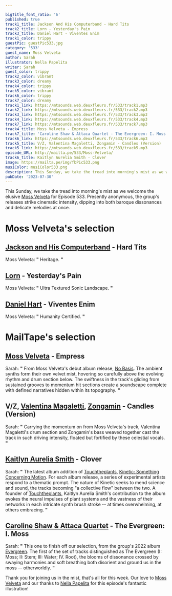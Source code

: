 ```yaml
---

bigTitle_font_ratio: '6'
published: true
track1_title: Jackson And His Computerband - Hard Tits
track2_title: Lorn - Yesterday's Pain
track3_title: Daniel Hart - Viventes Enim
track1_color: trippy
guestPic: guestPic533.jpg
category: '533'
guest_name: Moss Velveta
author: Sarah
illustrator: Nella Papelita
writer: Sarah
guest_color: trippy
track2_color: vibrant
track3_color: dreamy
track4_color: trippy
track5_color: vibrant
track6_color: trippy
track7_color: dreamy
track1_link: https://mtsounds.web.deuxfleurs.fr/533/track1.mp3
track2_link: https://mtsounds.web.deuxfleurs.fr/533/track2.mp3
track3_link: https://mtsounds.web.deuxfleurs.fr/533/track3.mp3
track4_link: https://mtsounds.web.deuxfleurs.fr/533/track4.mp3
track7_link: https://mtsounds.web.deuxfleurs.fr/533/track7.mp3
track4_title: Moss Velveta - Empress
track7_title: 'Caroline Shaw & Attaca Quartet - The Evergreen: I. Moss'
track6_link: https://mtsounds.web.deuxfleurs.fr/533/track6.mp3
track5_title: V/Z, Valentina Magaletti, Zongamin - Candles (Version)
track5_link: https://mtsounds.web.deuxfleurs.fr/533/track5.mp3
episode_URL: http://mailta.pe/533/Moss-Velveta/
track6_title: Kaitlyn Aurelia Smith - Clover
image: https://mailta.pe/img/fbPic533.png
musiColor: musiColor533.png
description: This Sunday, we take the tread into morning's mist as we welcome the elusive Moss Velveta for Episode 533. Presently anonymous, the group's releases strike cinematic intensity, dipping into both baroque dissonances and delicate harmonies at once.
pubDate: '2023-07-30'
---
```

 This Sunday, we take the tread into morning's mist as we welcome the elusive [Moss Velveta](https://www.mossvelveta.com/home) for Episode 533. Presently anonymous, the group's releases strike cinematic intensity, dipping into both baroque dissonances and delicate melodies at once.

# Moss Velveta's selection

## [Jackson and His Computerband](https://www.discogs.com/artist/15459-Jackson-His-Computer-Band) - Hard Tits
Moss Velveta: **"** Heritage. **"** 

## [Lorn](https://ninjatune.net/artist/lorn) - Yesterday's Pain
Moss Velveta: **"** Ultra Textured Sonic Landscape. **"** 

## [Daniel Hart](https://www.danielhartmusic.com/) - Viventes Enim
Moss Velveta: **"** Humanity Certified. **"** 

# MailTape's selection

## [Moss Velveta](https://www.mossvelveta.com/home) - Empress
Sarah: **"** From Moss Velveta's debut album release, [No Basis](https://mossvelveta.lnk.to/no-basis). The ambient synths form their own velvet mist, hovering so carefully above the evolving rhythm and drum section below. The swiftness in the track's gliding from sustained grooves to momentum hit sections create a soundscape complete with defined narratives hidden within its topography. **"** 

## V/Z, [Valentina Magaletti](https://valentinamagaletti.com/), [Zongamin](https://multiculti.bandcamp.com/) - Candles (Version)
Sarah: **"** Carrying the momentum on from Moss Velveta's track, Valentina Magaletti's drum section and Zongamin's bass weaved together cast the track in such driving intensity, floated but fortified by these celestial vocals. **"** 

## [Kaitlyn Aurelia Smith](https://kaitlynaureliasmith.bandcamp.com/) - Clover
Sarah: **"** The latest album addition of [Touchtheplants](https://touchtheplants.bandcamp.com/), [Kinetic: Something Concerning Motion](https://touchtheplants.bandcamp.com/album/kinetic-something-concerning-motion). For each album release, a series of experimental artists respond to a thematic prompt. The nature of Kinetic seeks to mend science and sound, the tracks becoming "a collective flow" between the two. A founder of [Touchtheplants](https://touchtheplants.bandcamp.com/), Kaitlyn Aurelia Smith's contribution to the album evokes the neural impulses of plant systems and the vastness of their networks in each intricate synth brush stroke -- at times overwhelming, at others embracing.  **"** 

## [Caroline Shaw & Attaca Quartet](http://www.attaccaquartet.com/caroline-shawattacca-quartet) - The Evergreen: I. Moss
Sarah: **"** This one to finish off our selection, from the group's 2022 album [Evergreen](http://www.attaccaquartet.com/caroline-shawattacca-quartet). The first of the set of tracks distinguished as The Evergreen (I: Moss; II: Stem; III: Water; IV. Root), the blooms of dissonance crossed by swaying harmonies and soft breathing both disorient and ground us in the moss -- otherworldly. **"** 

Thank you for joining us in the mist, that's all for this week. Our love to [Moss Velveta](https://www.mossvelveta.com/home) and our thanks to [Nella Papelita](https://nellapapelita.portfoliobox.net/contact) for this episode's fantastic illustration!
